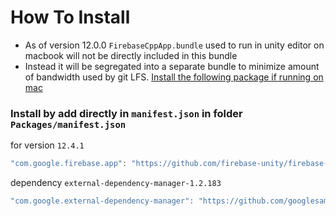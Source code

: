 # How To Install

- As of version 12.0.0 `FirebaseCppApp.bundle` used to run in unity editor on macbook will not be directly included in this bundle
- Instead it will be segregated into a separate bundle to minimize amount of bandwidth used by git LFS. [Install the following package if running on mac](https://github.com/firebase-unity/firebase-support-ios)


### Install by add directly in `manifest.json` in folder `Packages/manifest.json`

for version `12.4.1`
```csharp
"com.google.firebase.app": "https://github.com/firebase-unity/firebase-app.git#12.4.1",
```

dependency `external-dependency-manager-1.2.183`
```csharp
"com.google.external-dependency-manager": "https://github.com/googlesamples/unity-jar-resolver.git?path=upm#v1.2.183",
```
